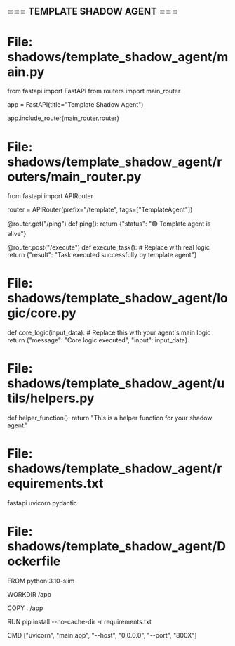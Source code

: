 ## === TEMPLATE SHADOW AGENT ===

# File: shadows/template_shadow_agent/main.py
from fastapi import FastAPI
from routers import main_router

app = FastAPI(title="Template Shadow Agent")

app.include_router(main_router.router)


# File: shadows/template_shadow_agent/routers/main_router.py
from fastapi import APIRouter

router = APIRouter(prefix="/template", tags=["TemplateAgent"])

@router.get("/ping")
def ping():
    return {"status": "🟢 Template agent is alive"}

@router.post("/execute")
def execute_task():
    # Replace with real logic
    return {"result": "Task executed successfully by template agent"}


# File: shadows/template_shadow_agent/logic/core.py
def core_logic(input_data):
    # Replace this with your agent's main logic
    return {"message": "Core logic executed", "input": input_data}


# File: shadows/template_shadow_agent/utils/helpers.py
def helper_function():
    return "This is a helper function for your shadow agent."


# File: shadows/template_shadow_agent/requirements.txt
fastapi
uvicorn
pydantic


# File: shadows/template_shadow_agent/Dockerfile
FROM python:3.10-slim

WORKDIR /app

COPY . /app

RUN pip install --no-cache-dir -r requirements.txt

CMD ["uvicorn", "main:app", "--host", "0.0.0.0", "--port", "800X"]
